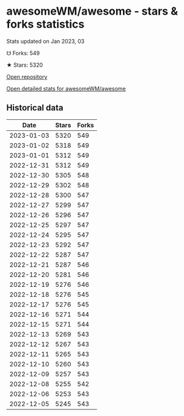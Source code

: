 # awesomeWM/awesome - stars & forks statistics

Stats updated on Jan 2023, 03

☋ Forks: 549

★ Stars: 5320

[Open repository](https://github.com/awesomeWM/awesome)

[Open detailed stats for awesomeWM/awesome](https://reviewgithub.com/rep/awesomeWM/awesome)

## Historical data
| Date | Stars | Forks |
|------|-------|-------|
| 2023-01-03 | 5320 | 549 | 
| 2023-01-02 | 5318 | 549 | 
| 2023-01-01 | 5312 | 549 | 
| 2022-12-31 | 5312 | 549 | 
| 2022-12-30 | 5305 | 548 | 
| 2022-12-29 | 5302 | 548 | 
| 2022-12-28 | 5300 | 547 | 
| 2022-12-27 | 5299 | 547 | 
| 2022-12-26 | 5296 | 547 | 
| 2022-12-25 | 5297 | 547 | 
| 2022-12-24 | 5295 | 547 | 
| 2022-12-23 | 5292 | 547 | 
| 2022-12-22 | 5287 | 547 | 
| 2022-12-21 | 5287 | 546 | 
| 2022-12-20 | 5281 | 546 | 
| 2022-12-19 | 5276 | 546 | 
| 2022-12-18 | 5276 | 545 | 
| 2022-12-17 | 5276 | 545 | 
| 2022-12-16 | 5271 | 544 | 
| 2022-12-15 | 5271 | 544 | 
| 2022-12-13 | 5269 | 543 | 
| 2022-12-12 | 5267 | 543 | 
| 2022-12-11 | 5265 | 543 | 
| 2022-12-10 | 5260 | 543 | 
| 2022-12-09 | 5257 | 543 | 
| 2022-12-08 | 5255 | 542 | 
| 2022-12-06 | 5253 | 543 | 
| 2022-12-05 | 5245 | 543 | 

